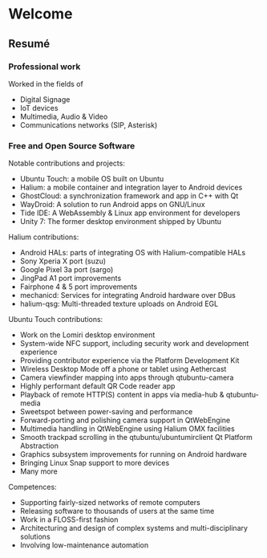 # Welcome

## Resumé

### Professional work

Worked in the fields of
- Digital Signage
- IoT devices
- Multimedia, Audio & Video
- Communications networks (SIP, Asterisk)


### Free and Open Source Software

Notable contributions and projects:
- Ubuntu Touch: a mobile OS built on Ubuntu
- Halium: a mobile container and integration layer to Android devices
- GhostCloud: a synchronization framework and app in C++ with Qt
- WayDroid: A solution to run Android apps on GNU/Linux
- Tide IDE: A WebAssembly & Linux app environment for developers
- Unity 7: The former desktop environment shipped by Ubuntu

Halium contributions:
- Android HALs: parts of integrating OS with Halium-compatible HALs
- Sony Xperia X port (suzu)
- Google Pixel 3a port (sargo)
- JingPad A1 port improvements
- Fairphone 4 & 5 port improvements
- mechanicd: Services for integrating Android hardware over DBus
- halium-qsg: Multi-threaded texture uploads on Android EGL

Ubuntu Touch contributions:
- Work on the Lomiri desktop environment
- System-wide NFC support, including security work and development experience
- Providing contributor experience via the Platform Development Kit
- Wireless Desktop Mode off a phone or tablet using Aethercast
- Camera viewfinder mapping into apps through qtubuntu-camera
- Highly performant default QR Code reader app
- Playback of remote HTTP(S) content in apps via media-hub & qtubuntu-media
- Sweetspot between power-saving and performance
- Forward-porting and polishing camera support in QtWebEngine
- Multimedia handling in QtWebEngine using Halium OMX facilities
- Smooth trackpad scrolling in the qtubuntu/ubuntumirclient Qt Platform Abstraction
- Graphics subsystem improvements for running on Android hardware
- Bringing Linux Snap support to more devices
- Many more

Competences:
- Supporting fairly-sized networks of remote computers
- Releasing software to thousands of users at the same time
- Work in a FLOSS-first fashion
- Architecturing and design of complex systems and multi-disciplinary solutions
- Involving low-maintenance automation
